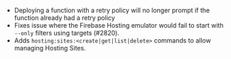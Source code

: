 - Deploying a function with a retry policy will no longer prompt if the function already had a retry policy
- Fixes issue where the Firebase Hosting emulator would fail to start with `--only` filters using targets (#2820).
- Adds `hosting:sites:<create|get|list|delete>` commands to allow managing Hosting Sites.

